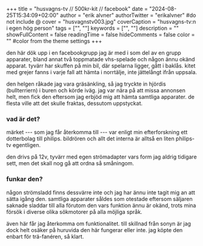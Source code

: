 +++
title = "husvagns-tv // 500kr-kit // facebook"
date = "2024-08-25T15:34:09+02:00"
author = "erik alvner"
authorTwitter = "erikalvner" #do not include @
cover = "husvagnstv003.jpg"
coverCaption = "husvagns-tv:n i egen hög person"
tags = ["", ""]
keywords = ["", ""]
description = ""
showFullContent = false
readingTime = false
hideComments = false
color = "" #color from the theme settings
+++

den här dök upp i en facebookgrupp jag är med i som del av en grupp apparater, bland annat två toppmatade vhs-spelade och någon ännu okänd apparat. tyvärr har skuffen på min bil, där spelarna ligger, gått i baklås. kitet med grejer fanns i varje fall att hämta i norrtälje, inte jättelångt ifrån uppsala.

den helgen råkade jag vara gräsänkling, så jag tryckte in hjördis (bullterriern) i buren och körde iväg. jag var nära på att missa annonsen helt, men fick den eftersom jag erbjöd mig att hämta samtliga apparater. de flesta ville att det skulle fraktas, dessutom uppstyckat. 

### vad är det?

märket --- som jag får återkomma till --- var enligt min efterforskning ett dotterbolag till philips. bildrören och allt det interna är alltså en liten philips-tv egentligen.

den drivs på 12v, tyvärr med egen strömadapter vars form jag aldrig tidigare sett, men det skall nog gå att ordna så småningom.

### funkar den?

någon strömsladd finns dessvärre inte och jag har ännu inte tagit mig an att sätta igång den. samtliga apparater såldes som otestade eftersom säljaren saknade sladdar till alla förutom den vars funktion ännu är okänd, trots mina försök i diverse olika sökmotorer på alla möjliga språk.

även här får jag återkomma om funktionalitet. till skillnad från sonyn är jag dock helt osäker på huruvida den här fungerar eller inte. jag köpte den enbart för trä-fanéren, så klart.